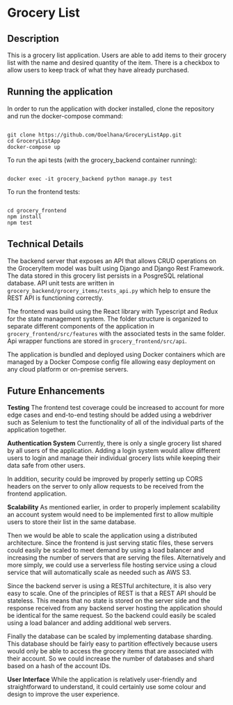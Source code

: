 # Grocery List

## Description

This is a grocery list application. Users are able to add items to their grocery list with the name and desired quantity of the item. There is a checkbox to allow users to keep track of what they have already purchased.

## Running the application

In order to run the application with docker installed, clone the repository and run the docker-compose command:

```

git clone https://github.com/Ooelhana/GroceryListApp.git
cd GroceryListApp
docker-compose up

```

To run the api tests (with the grocery_backend container running):

```

docker exec -it grocery_backend python manage.py test

```

To run the frontend tests:

```

cd grocery_frontend
npm install
npm test

```

## Technical Details

The backend server that exposes an API that allows CRUD operations on the GroceryItem model was built using Django and Django Rest Framework. The data stored in this grocery list persists in a PosgreSQL relational database. API unit tests are written in `grocery_backend/grocery_items/tests_api.py` which help to ensure the REST API is functioning correctly.

The frontend was build using the React library with Typescript and Redux for the state management system. The folder structure is organized to separate different components of the application in `grocery_frontend/src/features` with the associated tests in the same folder. Api wrapper functions are stored in `grocery_frontend/src/api`.

The application is bundled and deployed using Docker containers which are managed by a Docker Compose config file allowing easy deployment on any cloud platform or on-premise servers.

## Future Enhancements

**Testing**
The frontend test coverage could be increased to account for more edge cases and end-to-end testing should be added using a webdriver such as Selenium to test the functionality of all of the individual parts of the application together.

**Authentication System**
Currently, there is only a single grocery list shared by all users of the application. Adding a login system would allow different users to login and manage their individual grocery lists while keeping their data safe from other users.

In addition, security could be improved by properly setting up CORS headers on the server to only allow requests to be received from the frontend application.

**Scalability**
As mentioned earlier, in order to properly implement scalability an account system would need to be implemented first to allow multiple users to store their list in the same database.

Then we would be able to scale the application using a distributed architecture. Since the frontend is just serving static files, these servers could easily be scaled to meet demand by using a load balancer and increasing the number of servers that are serving the files. Alternatively and more simply, we could use a serverless file hosting service using a cloud service that will automatically scale as needed such as AWS S3.

Since the backend server is using a RESTful architecture, it is also very easy to scale. One of the principles of REST is that a REST API should be stateless. This means that no state is stored on the server side and the response received from any backend server hosting the application should be identical for the same request. So the backend could easily be scaled using a load balancer and adding additional web servers.

Finally the database can be scaled by implementing database sharding. This database should be fairly easy to partition effectively because users would only be able to access the grocery items that are associated with their account. So we could increase the number of databases and shard based on a hash of the account IDs.

**User Interface**
While the application is relatively user-friendly and straightforward to understand, it could certainly use some colour and design to improve the user experience.
